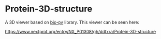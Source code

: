 # Protein-3D-structure

A 3D viewer based on [bio-pv](https://github.com/biasmv/pv) library. This viewer can be seen here:

https://www.nextprot.org/entry/NX_P01308/gh/ddtxra/Protein-3D-structure
